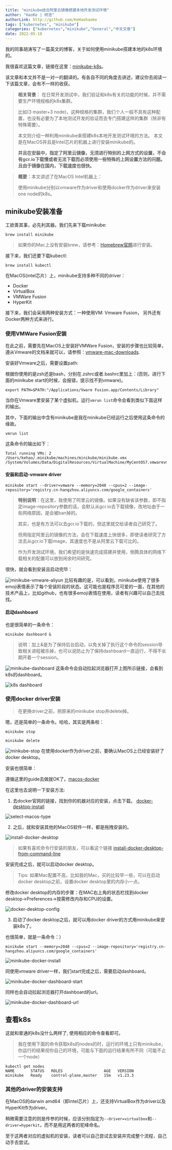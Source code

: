 ```yaml
---
title: "minikube结合阿里云镜像搭建本地开发测试环境"
author: "HaoKe | 柯浩"
authorLink: http://github.com/KeHaohaoke
tags: ["kubernetes", "minikube"]
categories: ["kubernetes","minikube","General","中文文章"]
date: 2022-05-18
---
```


我的同事胡涛写了一篇英文的博客，关于如何使用minikube搭建本地的k8s环境的。

我很喜欢这篇文章，链接在这里：[minikube-k8s](../getting-started-with-minikube)。

该文章和本文并不是一对一的翻译的。有各自不同的角度去讲述，建议你去阅读一下该篇文章，会有不一样的收获。

> **相关背景**： 在日常开发测试中，我们验证和k8s有关的功能的时候，并不需要生产环境规格的k8s集群。
> 
> 比如(3 master+3 node)，这种规格的集群，我们个人一般不具有这种配置，也没有必要为了本地测试开发的验证而去专门搭建这样的集群（除非有特殊需要）。
> 
> 本文则介绍一种利用minikube来搭建k8s本地开发测试环境的方法。
> 本文是在MacOS并且是Intel芯片的机器上进行安装minikube的。
> 
> **并且在安装中，指定了阿里云镜像，无须进行特别的上网方式的设置，不会有gcr.io下载慢或者无法下载而必须使用一些特殊的上网设置方法的问题。且由于镜像在国内，下载速度也很快。**

> **概要**：本文讲述了在MacOS Intel机器上：
> 
> 使用minikube分别以vmware作为driver和使用docker作为driver来安装one node的k8s。

## minikube安装准备

工欲善其事，必先利其器。我们先来下载minikube:

```shell
brew install minikube
```

> 如果你的Mac上没有安装brew，请参考：[Homebrew官网](https://brew.sh/)进行安装。

接下来，我们还要下载kubectl:

```shell
brew install kubectl
```

在MacOS(intel芯片）上，minikube支持多种不同的driver：
- Docker
- VirtualBox
- VMWare Fusion
- HyperKit

接下来，我们会采用两种安装方式：一种使用VM: Vmware Fusion， 另外还有Docker两种方式来进行。

### 使用VMWare Fusion安装

在此之前，需要先在MacOS上安装好VMWare Fusion，安装的步骤也比较简单，遵从Vmware的文档来就可以，请参照：[vmware-mac-downloads](https://www.vmware.com/products/fusion/fusion-evaluation.html).

安装好Vmware之后，需要设置path:

根据你使用的是zsh还是bash，分别在.zshrc或者.bashrc里加上：(否则，进行下面的minikube start的时候，会报错，提示找不到vmware)。

```shell
export PATH=$PATH:"/Applications/Vware Fusion.app/Contents/Library"
```

当你在Vmware里安装了某个虚拟机，运行`vmrun list`命令会看到类似下面这样的输出。

其中，下面的输出中含有minikube是我在minikube已经运行之后使用这条命令的缘故。

```shell
vmrun list
```

这条命令的输出如下：

```shell
Total running VMs: 2
/Users/kehao/.minikube/machines/minikube/minikube.vmx
/System/Volumes/Data/DigitalResources/VirtualMachine/MyCentOS7.vmwarevm/MyCentOS7.vmx
```

#### 安装和启动-vmware driver

```shell
minikube start --driver=vmware --memory=2048 --cpus=2 --image-repository='registry.cn-hangzhou.aliyuncs.com/google_containers'
```

> **特别说明**：在这里，我使用了阿里云的镜像。如果没有缺省该参数，即不指定image-repository参数的话，会默认从gcr.io去下载镜像，改地址由于一些网络原因，是会被ban掉的。
> 
> 其实，也是有方法可以去gcr.io下载的，但这里就交给读者自己研究了。
> 
> 但用指定阿里云的镜像的方法，会在下载速度上快很多，即使读者研究了方法去从gcr.io下载image，其速度也不是从阿里云下载可比的。
> 
> 作为开发测试环境，我们希望的是快速完成搭建并使用，倒腾具体的网络下载相关的配置可以放到闲余时间研究。

很快，就会看到安装且启动完毕：

![minikube-vmware-aliyun](./minikube-vmware-aliyun.png)
比较有趣的是，可以看到，minikube使用了很多emoji表情表示了每个安装阶段的状态。这可能也是程序员可爱的一面，在其他的技术产品上，比如github，也有很多emoji表情在使用，读者有兴趣可以自己去找找。

#### 启动dashboard

也是很简单的一条命令：

```shell
minikube dashboard &
```

> 说明：加上&是为了保持后台启动，以免关掉了执行这个命令的session导致相关进程被杀掉，也可以说防止为了保持dashboard一直运行，不得不长期开着一个session。

![minikube-dashboard](./minikube-dashboard.png)
这条命令会自动拉起浏览器打开上图所示链接，会看到k8s的dashboard。

![k8s dashboard](./k8s-dashboard.png)

### 使用docker driver安装

> 在更换driver之前，把原来的minikube stop并delete掉。

嗯，还是简单的一条命令。哈哈，其实是两条啦：

```shell
minikube stop
```
```shell
minikube delete
```

![minkube-stop](./minikube-stop.png)
在使用docker作为driver之前，要确认MacOS上已经安装好了docker desktop。

安装也很简单：

遵循这里的guide去做就OK了。[macos-docker](https://docs.docker.com/desktop/mac/install/)

在这里也去说明一下安装方法:

1. 去docker官网的链接，找到你的机器对应的安装，点击下载。
[docker-desktop-install](https://docs.docker.com/desktop/mac/install/)

![select-macos-type](./select-macos-type.png)

2. 之后，就和安装其他的MacOS软件一样，都是拖拽安装的。

![install-docker-desktop](./install-docker-desktop.png)

>如果有喜欢命令行安装的朋友，可以看这个链接 [install-docker-desktop-from-command-line](https://docs.docker.com/desktop/mac/install/#install-from-the-command-line)

安装完成之后，就可以启动docker desktop。

> Tips: 如果Mac配置不高，比如我的Mac，买的比较早一些，可以在启动docker desktop之前，设置docker desktop里的内存小一点。

修改docker desktop的内存的步骤：在MAC右上角的状态栏找到docker desktop->Preferences->按需修改内存和CPU的设置。

![docker-desktop-config](./docker-desktop-config.png)

3. 启动了docker desktop之后，就可以用docker driver的方式用minikube来安装k8s了。

也很简单，就是一条命令：）

```shell
minikube start --memory=2048 --cpus=2 --image-repository='registry.cn-hangzhou.aliyuncs.com/google_containers'
```

![minikube-docker-install](./minikube-docker-install.png)

同使用vmware driver一样，我们start完成之后，需要启动dashboard。

![minikube-docker-dashboard-start](./minikube-docker-dashboard-start.png)

同样也会自动拉起浏览器打开dashboard的url。

![minikube-docker-dashboard-url](./minikube-docker-dashboard-url.png)

## 查看k8s

这就和普通的k8s没什么两样了, 使用相应的命令查看即可。

>我在使用下面的命令获取k8s的nodes的时，运行的环境上只有minikube，你运行的结果视你自己的环境，可能与下面的运行结果有所不同（可能不止一个node）

```shell
kubectl get nodes
NAME       STATUS   ROLES                  AGE   VERSION
minikube   Ready    control-plane,master   15m   v1.23.3
```

### 其他的driver的安装支持

在MacOS的darwin amd64（即intel芯片）上，还支持VirtualBox作为driver以及HyperKit作为driver。 

稍微需要注意的则是传参的时候，应该分别指定为`--driver=virtualbox`和`--driver=hyperkit`，而不是用这两者的驼峰命名。

至于这两者对应的虚拟机的安装，读者可以自己尝试去安装并完成整个流程，自己动手去尝试。
